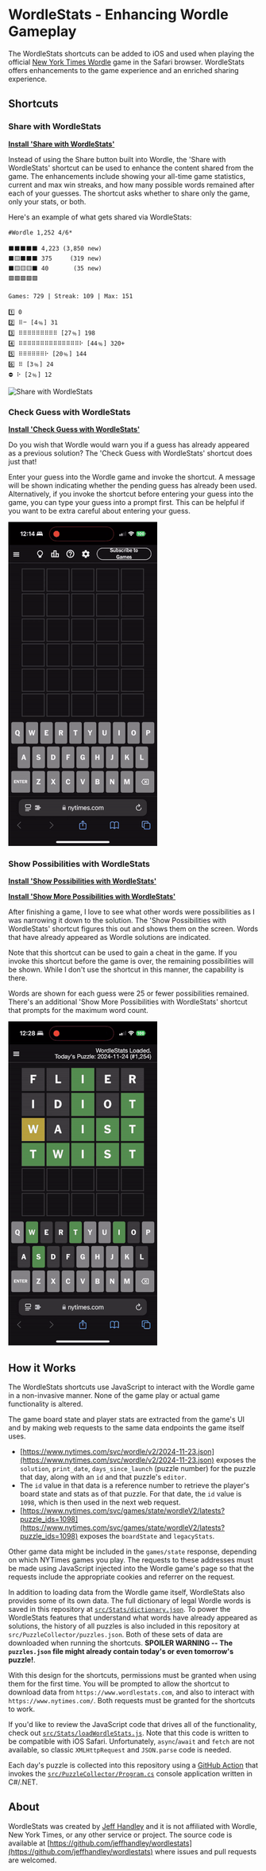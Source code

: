 # WordleStats - Enhancing Wordle Gameplay

The WordleStats shortcuts can be added to iOS and used when playing the official [New York Times Wordle](https://www.nytimes.com/games/wordle/index.html) game in the Safari browser. WordleStats offers enhancements to the game experience and an enriched sharing experience.

## Shortcuts

### Share with WordleStats

**[Install 'Share with WordleStats'](https://www.icloud.com/shortcuts/c167c1095aaa4fb1b2a620ad6a03c7e0)**

Instead of using the Share button built into Wordle, the 'Share with WordleStats' shortcut can be used to enhance the content shared from the game. The enhancements include showing your all-time game statistics, current and max win streaks, and how many possible words remained after each of your guesses. The shortcut asks whether to share only the game, only your stats, or both.

Here's an example of what gets shared via WordleStats:

```
#Wordle 1,252 4/6*

⬛⬛⬛⬛⬛ 4,223 (3,850 new)
⬛🟨⬛⬛⬛ 375     (319 new)
⬛🟨🟨🟨⬛ 40       (35 new)
🟩🟩🟩🟩🟩

Games: 729 | Streak: 109 | Max: 151

1️⃣ 0
2️⃣ ⠿⠒ [4﹪] 31
3️⃣ ⠿⠿⠿⠿⠿⠿⠿⠿⠿ [27﹪] 198
4️⃣ ⠿⠿⠿⠿⠿⠿⠿⠿⠿⠿⠿⠿⠿⠿⠗ [44﹪] 320+
5️⃣ ⠿⠿⠿⠿⠿⠿⠗ [20﹪] 144
6️⃣ ⠿ [3﹪] 24
⛔ ⠗ [2﹪] 12
```

![Share with WordleStats](/assets/images/Share-with-WordleStats.gif)

### Check Guess with WordleStats

**[Install 'Check Guess with WordleStats'](https://www.icloud.com/shortcuts/811e0464e5924f85a887305767ca57c8)**

Do you wish that Wordle would warn you if a guess has already appeared as a previous solution? The 'Check Guess with WordleStats' shortcut does just that!

Enter your guess into the Wordle game and invoke the shortcut. A message will be shown indicating whether the pending guess has already been used. Alternatively, if you invoke the shortcut before entering your guess into the game, you can type your guess into a prompt first. This can be helpful if you want to be extra careful about entering your guess.

![Check Guess with WordleStats](/assets/images/Check-Guess-with-WordleStats.gif)

### Show Possibilities with WordleStats

**[Install 'Show Possibilities with WordleStats'](https://www.icloud.com/shortcuts/ac3f479caeec4cbba9f9de866a9fefee)**

**[Install 'Show More Possibilities with WordleStats'](https://www.icloud.com/shortcuts/349c301d5fb949e5ad0d199211d9a364)**

After finishing a game, I love to see what other words were possibilities as I was narrowing it down to the solution. The 'Show Possibilities with WordleStats' shortcut figures this out and shows them on the screen. Words that have already appeared as Wordle solutions are indicated.

Note that this shortcut can be used to gain a cheat in the game. If you invoke this shortcut before the game is over, the remaining possibilities will be shown. While I don't use the shortcut in this manner, the capability is there.

Words are shown for each guess were 25 or fewer possibilities remained. There's an additional 'Show More Possibilities with WordleStats' shortcut that prompts for the maximum word count.

![Show Possibilities with WordleStats](/assets/images/Show-Possibilities-with-WordleStats.gif)

## How it Works

The WordleStats shortcuts use JavaScript to interact with the Wordle game in a non-invasive manner. None of the game play or actual game functionality is altered.

The game board state and player stats are extracted from the game's UI and by making web requests to the same data endpoints the game itself uses.

* [https://www.nytimes.com/svc/wordle/v2/2024-11-23.json](https://www.nytimes.com/svc/wordle/v2/2024-11-23.json) exposes the `solution`, `print_date`, `days_since_launch` (puzzle number) for the puzzle that day, along with an `id` and that puzzle's `editor`.
* The `id` value in that data is a reference number to retrieve the player's board state and stats as of that puzzle. For that date, the `id` value is `1098`, which is then used in the next web request.
* [https://www.nytimes.com/svc/games/state/wordleV2/latests?puzzle_ids=1098](https://www.nytimes.com/svc/games/state/wordleV2/latests?puzzle_ids=1098) exposes the `boardState` and `legacyStats`.

Other game data might be included in the `games/state` response, depending on which NYTimes games you play. The requests to these addresses must be made using JavaScript injected into the Wordle game's page so that the requests include the appropriate cookies and referrer on the request.

In addition to loading data from the Wordle game itself, WordleStats also provides some of its own data. The full dictionary of legal Wordle words is saved in this repository at [`src/Stats/dictionary.json`](https://github.com/jeffhandley/wordlestats/blob/main/src/Stats/dictionary.json). To power the WordleStats features that understand what words have already appeared as solutions, the history of all puzzles is also included in this repository at `src/PuzzleCollector/puzzles.json`. Both of these sets of data are downloaded when running the shortcuts. **SPOILER WARNING -- The `puzzles.json` file might already contain today's or even tomorrow's puzzle!**.

With this design for the shortcuts, permissions must be granted when using them for the first time. You will be prompted to allow the shortcut to download data from `https://www.wordlestats.com`, and also to interact with `https://www.nytimes.com/`. Both requests must be granted for the shortcuts to work.

If you'd like to review the JavaScript code that drives all of the functionality, check out [`src/Stats/loadWordleStats.js`](https://github.com/jeffhandley/wordlestats/blob/main/src/Stats/loadWordleStats.js). Note that this code is written to be compatible with iOS Safari. Unfortunately, `async`/`await` and `fetch` are not available, so classic `XMLHttpRequest` and `JSON.parse` code is needed.

Each day's puzzle is collected into this repository using a [GitHub Action](https://github.com/jeffhandley/wordlestats/blob/main/.github/workflows/puzzle-collector.yml) that invokes the [`src/PuzzleCollector/Program.cs`](https://github.com/jeffhandley/wordlestats/blob/main/src/PuzzleCollector/Program.cs) console application written in C#/.NET.

## About

WordleStats was created by [Jeff Handley](https://jeffhandley.com) and it is not affiliated with Wordle, New York Times, or any other service or project. The source code is available at [https://github.com/jeffhandley/wordlestats](https://github.com/jeffhandley/wordlestats) where issues and pull requests are welcomed.
